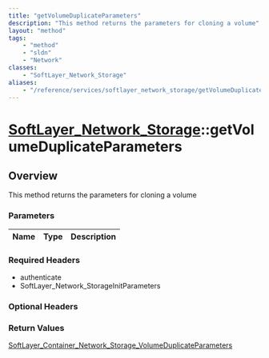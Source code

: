 ```yaml
---
title: "getVolumeDuplicateParameters"
description: "This method returns the parameters for cloning a volume"
layout: "method"
tags:
    - "method"
    - "sldn"
    - "Network"
classes:
    - "SoftLayer_Network_Storage"
aliases:
    - "/reference/services/softlayer_network_storage/getVolumeDuplicateParameters"
---
```

# [SoftLayer_Network_Storage](/reference/services/SoftLayer_Network_Storage)::getVolumeDuplicateParameters




## Overview 
This method returns the parameters for cloning a volume 

### Parameters 
|Name | Type | Description |
| --- | --- | --- |


### Required Headers
* authenticate
* SoftLayer_Network_StorageInitParameters

### Optional Headers

### Return Values
<a href='/reference/datatypes/SoftLayer_Container_Network_Storage_VolumeDuplicateParameters'>SoftLayer_Container_Network_Storage_VolumeDuplicateParameters </a>

